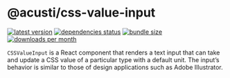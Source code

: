 # @acusti/css-value-input

[![latest version](https://img.shields.io/npm/v/@acusti/css-value-input?style=for-the-badge)](https://www.npmjs.com/package/@acusti/css-value-input)
[![dependencies status](https://img.shields.io/david/acusti/uikit?path=packages%2Fcss-value-input&style=for-the-badge)](https://david-dm.org/acusti/uikit?path=packages%2Fcss-value-input)
[![bundle size](https://img.shields.io/bundlephobia/minzip/@acusti/css-value-input?style=for-the-badge)](https://bundlephobia.com/package/@acusti/css-value-input)
[![downloads per month](https://img.shields.io/npm/dm/@acusti/css-value-input?style=for-the-badge)](https://www.npmjs.com/package/@acusti/css-value-input)

`CSSValueInput` is a React component that renders a text input that can
take and update a CSS value of a particular type with a default unit. The
input’s behavior is similar to those of design applications such as Adobe
Illustrator.
